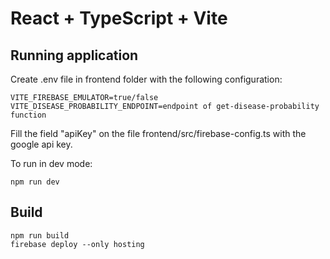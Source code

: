 # React + TypeScript + Vite

## Running application

Create .env file in frontend folder with the following configuration:

    VITE_FIREBASE_EMULATOR=true/false
    VITE_DISEASE_PROBABILITY_ENDPOINT=endpoint of get-disease-probability function

Fill the field "apiKey" on the file frontend/src/firebase-config.ts with the google api key.

To run in dev mode:

    npm run dev

## Build

    npm run build
    firebase deploy --only hosting
